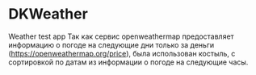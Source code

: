 # DKWeather
Weather test app 
Так как сервис openweathermap предоставляет информацию о погоде на следующие дни только за деньги (https://openweathermap.org/price), была использован костыль, с сортировкой по датам из информации о погоде на следующие часы.
